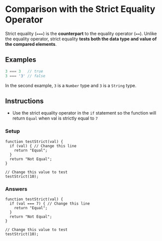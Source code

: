 # Comparison with the Strict Equality Operator

Strict equality (`===`) is the **counterpart** to the equality operator (`==`).
Unlike the equality operator, strict equality **tests both the
data type and value of the compared elements**.

## Examples

```javascript
3 === 3   // true
3 === '3' // false
```

In the second example, `3` is a `Number` type and `3` is a `String` type.

## Instructions
 - Use the strict equality operator in the `if` statement so the
 function will return `Equal` when val is strictly equal to `7`

### Setup

```
function testStrict(val) {
  if (val) { // Change this line
    return "Equal";
  }
  return "Not Equal";
}

// Change this value to test
testStrict(10);
```

### Answers

```
function testStrict(val) {
  if (val === 7) { // Change this line
    return "Equal";
  }
  return "Not Equal";
}

// Change this value to test
testStrict(10);
```
